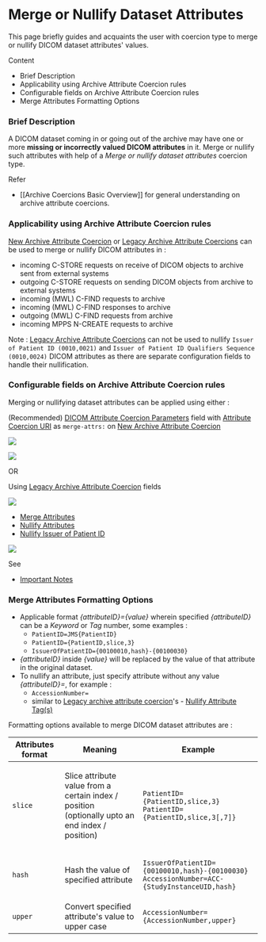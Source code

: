 # Merge or Nullify Dataset Attributes

This page briefly guides and acquaints the user with coercion type to merge or nullify DICOM dataset attributes' values.

Content

* Brief Description
* Applicability using Archive Attribute Coercion rules
* Configurable fields on Archive Attribute Coercion rules
* Merge Attributes Formatting Options

### Brief Description

A DICOM dataset coming in or going out of the archive may have one or more **missing or incorrectly valued DICOM attributes** in it. Merge or nullify such attributes with help of a _Merge or nullify dataset attributes_ coercion type.

Refer

* \[\[Archive Coercions Basic Overview]] for general understanding on archive attribute coercions.

### Applicability using Archive Attribute Coercion rules

[New Archive Attribute Coercion](https://dcm4chee-arc-cs.readthedocs.io/en/latest/networking/config/archiveAttributeCoercion2.html) or [Legacy Archive Attribute Coercions](https://dcm4chee-arc-cs.readthedocs.io/en/latest/networking/config/archiveAttributeCoercion.html) can be used to merge or nullify DICOM attributes in :

* incoming C-STORE requests on receive of DICOM objects to archive sent from external systems
* outgoing C-STORE requests on sending DICOM objects from archive to external systems
* incoming (MWL) C-FIND requests to archive
* incoming (MWL) C-FIND responses to archive
* outgoing (MWL) C-FIND requests from archive
* incoming MPPS N-CREATE requests to archive

Note : [Legacy Archive Attribute Coercions](https://dcm4chee-arc-cs.readthedocs.io/en/latest/networking/config/archiveAttributeCoercion.html) can not be used to nullify `Issuer of Patient ID (0010,0021)` and `Issuer of Patient ID Qualifiers Sequence (0010,0024)` DICOM attributes as there are separate configuration fields to handle their nullification.

### Configurable fields on Archive Attribute Coercion rules

Merging or nullifying dataset attributes can be applied using either :

(Recommended) [DICOM Attribute Coercion Parameters](https://dcm4chee-arc-cs.readthedocs.io/en/latest/networking/config/archiveAttributeCoercion2.html#dcmmergeattribute) field with [Attribute Coercion URI](https://dcm4chee-arc-cs.readthedocs.io/en/latest/networking/config/archiveAttributeCoercion2.html#dcmuri) as `merge-attrs:` on [New Archive Attribute Coercion](https://dcm4chee-arc-cs.readthedocs.io/en/latest/networking/config/archiveAttributeCoercion2.html)

![](https://raw.githubusercontent.com/wiki/dcm4che/dcm4chee-arc-light/images/attribute-coercions/new-coercion.png)

![](https://raw.githubusercontent.com/wiki/dcm4che/dcm4chee-arc-light/images/attribute-coercions/merge-attrs/bg-exp/new-merge-nullify-attrs.png)

OR

Using [Legacy Archive Attribute Coercion](https://dcm4chee-arc-cs.readthedocs.io/en/latest/networking/config/archiveAttributeCoercion.html) fields

![](https://raw.githubusercontent.com/wiki/dcm4che/dcm4chee-arc-light/images/attribute-coercions/legacy-coercion.png)

* [Merge Attributes](https://dcm4chee-arc-cs.readthedocs.io/en/latest/networking/config/archiveAttributeCoercion.html#dcmmergeattribute)
* [Nullify Attributes](https://dcm4chee-arc-cs.readthedocs.io/en/latest/networking/config/archiveAttributeCoercion.html#dcmnullifytag)
* [Nullify Issuer of Patient ID](https://dcm4chee-arc-cs.readthedocs.io/en/latest/networking/config/archiveAttributeCoercion.html#dcmnullifyissuerofpatientid)

![](https://raw.githubusercontent.com/wiki/dcm4che/dcm4chee-arc-light/images/attribute-coercions/merge-attrs/bg-exp/legacy-merge-nullify-attrs.png)

See

* [Important Notes](https://github.com/dcm4che/dcm4chee-arc-light/wiki/Archive-Coercions-Basic-Overview#important-notes)

### Merge Attributes Formatting Options

* Applicable format _{attributeID}={value}_ wherein specified _{attributeID}_ can be a _Keyword_ or _Tag_ number, some examples :
  * `PatientID=JMS{PatientID}`
  * `PatientID={PatientID,slice,3}`
  * `IssuerOfPatientID={00100010,hash}-{00100030}`
* _{attributeID}_ inside _{value}_ will be replaced by the value of that attribute in the original dataset.
* To nullify an attribute, just specify attribute without any value _{attributeID}=_, for example :
  * `AccessionNumber=`
  * similar to [Legacy archive attribute coercion](https://dcm4chee-arc-cs.readthedocs.io/en/latest/networking/config/archiveAttributeCoercion.html)'s - [Nullify Attribute Tag(s)](https://dcm4chee-arc-cs.readthedocs.io/en/latest/networking/config/archiveAttributeCoercion.html#dcmnullifytag)

Formatting options available to merge DICOM dataset attributes are :

| Attributes format | Meaning                                                                                                   | Example                                                                                                                      |
| ----------------- | --------------------------------------------------------------------------------------------------------- | ---------------------------------------------------------------------------------------------------------------------------- |
| `slice`           | <p>Slice attribute value from a certain index / position<br>(optionally upto an end index / position)</p> | <p><code>PatientID={PatientID,slice,3}</code><br><code>PatientID={PatientID,slice,3[,7]}</code></p>                          |
| `hash`            | Hash the value of specified attribute                                                                     | <p><code>IssuerOfPatientID={00100010,hash}-{00100030}</code><br><code>AccessionNumber=ACC-{StudyInstanceUID,hash}</code></p> |
| `upper`           | Convert specified attribute's value to upper case                                                         | `AccessionNumber={AccessionNumber,upper}`                                                                                    |

